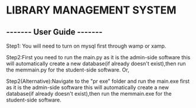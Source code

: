 # LIBRARY MANAGEMENT SYSTEM

## ------- User Guide -------
Step1: You will need to turn on mysql first through wamp or xamp.

Step2:First you need to run the main.py as it is the admin-side software this will automatically create a new database(if already doesn't exist),then run the memmain.py for the student-side software.
                                                                          Or,
                                                                          
Step2(Alternative):Navigate to the "pr exe" folder and run the main.exe first as it is the admin-side software this will automatically create a new database(if already doesn't exist),then run the memmain.exe for the student-side software.
